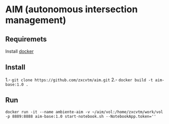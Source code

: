 # AIM (autonomous intersection management)

## Requiremets
   Install [docker](https://www.docker.com/get-started)
## Install

1.- `git clone https://github.com/zxcvtm/aim.git`
2.- `docker build -t aim-base:1.0 .`

## Run

`docker run -it --name ambiente-aim -v ~/aim/vol:/home/zxcvtm/work/vol -p 8889:8888 aim-base:1.0 start-notebook.sh --NotebookApp.token=''`